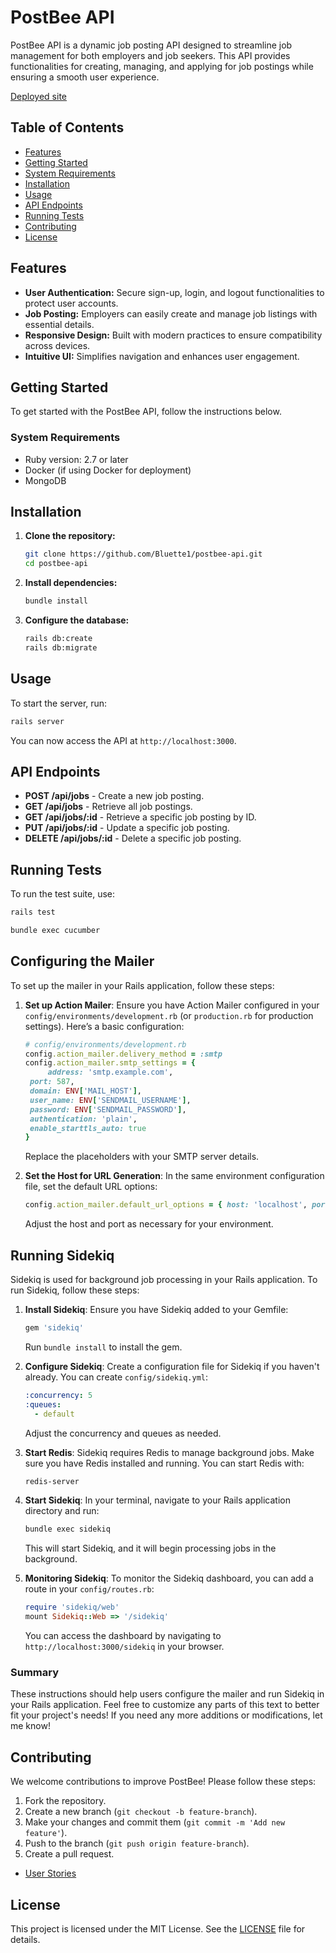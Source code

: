 # PostBee API

PostBee API is a dynamic job posting API designed to streamline job management for both employers and job seekers. This API provides functionalities for creating, managing, and applying for job postings while ensuring a smooth user experience.

[Deployed site](https://postbee-api.onrender.com)

## Table of Contents

- [Features](#features)
- [Getting Started](#getting-started)
- [System Requirements](#system-requirements)
- [Installation](#installation)
- [Usage](#usage)
- [API Endpoints](#api-endpoints)
- [Running Tests](#running-tests)
- [Contributing](#contributing)
- [License](#license)

## Features

- **User Authentication:** Secure sign-up, login, and logout functionalities to protect user accounts.
- **Job Posting:** Employers can easily create and manage job listings with essential details.
- **Responsive Design:** Built with modern practices to ensure compatibility across devices.
- **Intuitive UI:** Simplifies navigation and enhances user engagement.

## Getting Started

To get started with the PostBee API, follow the instructions below.

### System Requirements

- Ruby version: 2.7 or later
- Docker (if using Docker for deployment)
- MongoDB

## Installation

1. **Clone the repository:**

   ```bash
   git clone https://github.com/Bluette1/postbee-api.git
   cd postbee-api
   ```

2. **Install dependencies:**

   ```bash
   bundle install
   ```

3. **Configure the database:**

   ```bash
   rails db:create
   rails db:migrate
   ```

## Usage

To start the server, run:

```bash
rails server
```

You can now access the API at `http://localhost:3000`.

## API Endpoints

- **POST /api/jobs** - Create a new job posting.
- **GET /api/jobs** - Retrieve all job postings.
- **GET /api/jobs/:id** - Retrieve a specific job posting by ID.
- **PUT /api/jobs/:id** - Update a specific job posting.
- **DELETE /api/jobs/:id** - Delete a specific job posting.

## Running Tests

To run the test suite, use:

```bash
rails test
```

```bash
bundle exec cucumber
```


## Configuring the Mailer

To set up the mailer in your Rails application, follow these steps:

1. **Set up Action Mailer**:
   Ensure you have Action Mailer configured in your `config/environments/development.rb` (or `production.rb` for production settings). Here’s a basic configuration:

   ```ruby
   # config/environments/development.rb
   config.action_mailer.delivery_method = :smtp
   config.action_mailer.smtp_settings = {
        address: 'smtp.example.com',
    port: 587,
    domain: ENV['MAIL_HOST'],
    user_name: ENV['SENDMAIL_USERNAME'],
    password: ENV['SENDMAIL_PASSWORD'],
    authentication: 'plain',
    enable_starttls_auto: true
   }
   ```

   Replace the placeholders with your SMTP server details.

2. **Set the Host for URL Generation**:
   In the same environment configuration file, set the default URL options:

   ```ruby
   config.action_mailer.default_url_options = { host: 'localhost', port: 3000 }
   ```

   Adjust the host and port as necessary for your environment.

## Running Sidekiq

Sidekiq is used for background job processing in your Rails application. To run Sidekiq, follow these steps:

1. **Install Sidekiq**:
   Ensure you have Sidekiq added to your Gemfile:

   ```ruby
   gem 'sidekiq'
   ```

   Run `bundle install` to install the gem.

2. **Configure Sidekiq**:
   Create a configuration file for Sidekiq if you haven't already. You can create `config/sidekiq.yml`:

   ```yaml
   :concurrency: 5
   :queues:
     - default
   ```

   Adjust the concurrency and queues as needed.

3. **Start Redis**:
   Sidekiq requires Redis to manage background jobs. Make sure you have Redis installed and running. You can start Redis with:

   ```bash
   redis-server
   ```

4. **Start Sidekiq**:
   In your terminal, navigate to your Rails application directory and run:

   ```bash
   bundle exec sidekiq
   ```

   This will start Sidekiq, and it will begin processing jobs in the background.

5. **Monitoring Sidekiq**:
   To monitor the Sidekiq dashboard, you can add a route in your `config/routes.rb`:

   ```ruby
   require 'sidekiq/web'
   mount Sidekiq::Web => '/sidekiq'
   ```

   You can access the dashboard by navigating to `http://localhost:3000/sidekiq` in your browser.


### Summary

These instructions should help users configure the mailer and run Sidekiq in your Rails application. Feel free to customize any parts of this text to better fit your project's needs! If you need any more additions or modifications, let me know!

## Contributing

We welcome contributions to improve PostBee! Please follow these steps:

1. Fork the repository.
2. Create a new branch (`git checkout -b feature-branch`).
3. Make your changes and commit them (`git commit -m 'Add new feature'`).
4. Push to the branch (`git push origin feature-branch`).
5. Create a pull request.

- [User Stories](https://www.notion.so/PostBee-API-User-Stories-149e6a4d98f280849601e17fcdfd7efc?pvs=4)

## License

This project is licensed under the MIT License. See the [LICENSE](LICENSE) file for details.

